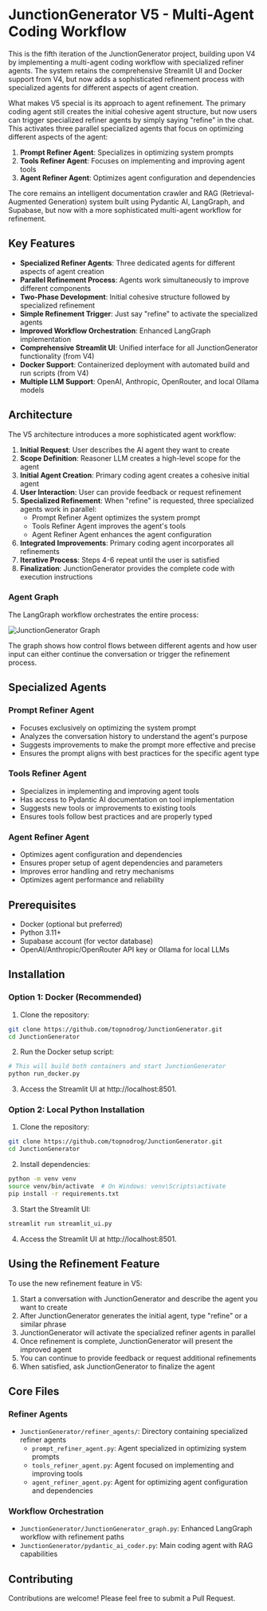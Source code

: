 # JunctionGenerator V5 - Multi-Agent Coding Workflow

This is the fifth iteration of the JunctionGenerator project, building upon V4 by implementing a multi-agent coding workflow with specialized refiner agents. The system retains the comprehensive Streamlit UI and Docker support from V4, but now adds a sophisticated refinement process with specialized agents for different aspects of agent creation.

What makes V5 special is its approach to agent refinement. The primary coding agent still creates the initial cohesive agent structure, but now users can trigger specialized refiner agents by simply saying "refine" in the chat. This activates three parallel specialized agents that focus on optimizing different aspects of the agent:

1. **Prompt Refiner Agent**: Specializes in optimizing system prompts
2. **Tools Refiner Agent**: Focuses on implementing and improving agent tools
3. **Agent Refiner Agent**: Optimizes agent configuration and dependencies

The core remains an intelligent documentation crawler and RAG (Retrieval-Augmented Generation) system built using Pydantic AI, LangGraph, and Supabase, but now with a more sophisticated multi-agent workflow for refinement.

## Key Features

- **Specialized Refiner Agents**: Three dedicated agents for different aspects of agent creation
- **Parallel Refinement Process**: Agents work simultaneously to improve different components
- **Two-Phase Development**: Initial cohesive structure followed by specialized refinement
- **Simple Refinement Trigger**: Just say "refine" to activate the specialized agents
- **Improved Workflow Orchestration**: Enhanced LangGraph implementation
- **Comprehensive Streamlit UI**: Unified interface for all JunctionGenerator functionality (from V4)
- **Docker Support**: Containerized deployment with automated build and run scripts (from V4)
- **Multiple LLM Support**: OpenAI, Anthropic, OpenRouter, and local Ollama models

## Architecture

The V5 architecture introduces a more sophisticated agent workflow:

1. **Initial Request**: User describes the AI agent they want to create
2. **Scope Definition**: Reasoner LLM creates a high-level scope for the agent
3. **Initial Agent Creation**: Primary coding agent creates a cohesive initial agent
4. **User Interaction**: User can provide feedback or request refinement
5. **Specialized Refinement**: When "refine" is requested, three specialized agents work in parallel:
   - Prompt Refiner Agent optimizes the system prompt
   - Tools Refiner Agent improves the agent's tools
   - Agent Refiner Agent enhances the agent configuration
6. **Integrated Improvements**: Primary coding agent incorporates all refinements
7. **Iterative Process**: Steps 4-6 repeat until the user is satisfied
8. **Finalization**: JunctionGenerator provides the complete code with execution instructions

### Agent Graph

The LangGraph workflow orchestrates the entire process:

![JunctionGenerator Graph](../../public/JunctionGeneratorGraph.png)

The graph shows how control flows between different agents and how user input can either continue the conversation or trigger the refinement process.

## Specialized Agents

### Prompt Refiner Agent
- Focuses exclusively on optimizing the system prompt
- Analyzes the conversation history to understand the agent's purpose
- Suggests improvements to make the prompt more effective and precise
- Ensures the prompt aligns with best practices for the specific agent type

### Tools Refiner Agent
- Specializes in implementing and improving agent tools
- Has access to Pydantic AI documentation on tool implementation
- Suggests new tools or improvements to existing tools
- Ensures tools follow best practices and are properly typed

### Agent Refiner Agent
- Optimizes agent configuration and dependencies
- Ensures proper setup of agent dependencies and parameters
- Improves error handling and retry mechanisms
- Optimizes agent performance and reliability

## Prerequisites
- Docker (optional but preferred)
- Python 3.11+
- Supabase account (for vector database)
- OpenAI/Anthropic/OpenRouter API key or Ollama for local LLMs

## Installation

### Option 1: Docker (Recommended)
1. Clone the repository:
```bash
git clone https://github.com/topnodrog/JunctionGenerator.git
cd JunctionGenerator
```

2. Run the Docker setup script:
```bash
# This will build both containers and start JunctionGenerator
python run_docker.py
```

3. Access the Streamlit UI at http://localhost:8501.

### Option 2: Local Python Installation
1. Clone the repository:
```bash
git clone https://github.com/topnodrog/JunctionGenerator.git
cd JunctionGenerator
```

2. Install dependencies:
```bash
python -m venv venv
source venv/bin/activate  # On Windows: venv\Scripts\activate
pip install -r requirements.txt
```

3. Start the Streamlit UI:
```bash
streamlit run streamlit_ui.py
```

4. Access the Streamlit UI at http://localhost:8501.

## Using the Refinement Feature

To use the new refinement feature in V5:

1. Start a conversation with JunctionGenerator and describe the agent you want to create
2. After JunctionGenerator generates the initial agent, type "refine" or a similar phrase
3. JunctionGenerator will activate the specialized refiner agents in parallel
4. Once refinement is complete, JunctionGenerator will present the improved agent
5. You can continue to provide feedback or request additional refinements
6. When satisfied, ask JunctionGenerator to finalize the agent

## Core Files

### Refiner Agents
- `JunctionGenerator/refiner_agents/`: Directory containing specialized refiner agents
  - `prompt_refiner_agent.py`: Agent specialized in optimizing system prompts
  - `tools_refiner_agent.py`: Agent focused on implementing and improving tools
  - `agent_refiner_agent.py`: Agent for optimizing agent configuration and dependencies

### Workflow Orchestration
- `JunctionGenerator/JunctionGenerator_graph.py`: Enhanced LangGraph workflow with refinement paths
- `JunctionGenerator/pydantic_ai_coder.py`: Main coding agent with RAG capabilities

## Contributing

Contributions are welcome! Please feel free to submit a Pull Request.
